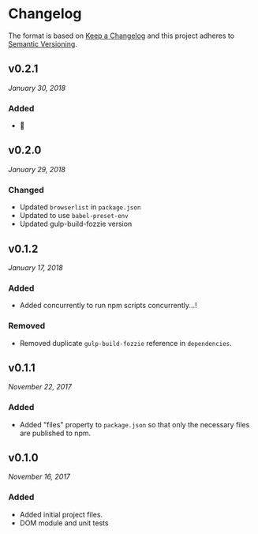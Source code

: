 # Changelog

The format is based on [Keep a Changelog](http://keepachangelog.com/en/1.0.0/)
and this project adheres to [Semantic Versioning](http://semver.org/spec/v2.0.0.html).


v0.2.1
------------------------------
*January 30, 2018*

### Added
- :bear:


v0.2.0
------------------------------
*January 29, 2018*

### Changed
- Updated `browserlist` in `package.json`
- Updated to use `babel-preset-env`
- Updated gulp-build-fozzie version


v0.1.2
------------------------------
*January 17, 2018*

### Added
- Added concurrently to run npm scripts concurrently...!

### Removed
- Removed duplicate `gulp-build-fozzie` reference in `dependencies`.


v0.1.1
------------------------------
*November 22, 2017*

### Added
- Added "files" property to `package.json` so that only the necessary files are published to npm.


v0.1.0
------------------------------
*November 16, 2017*

### Added
- Added initial project files.
- DOM module and unit tests
